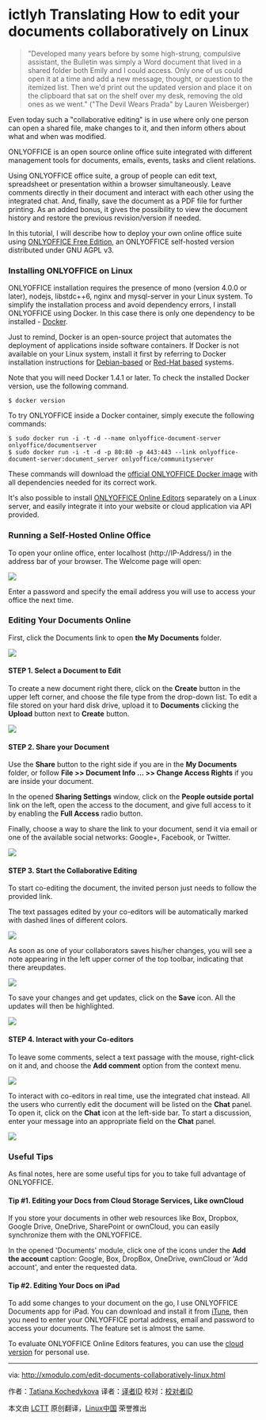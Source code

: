 ictlyh Translating
How to edit your documents collaboratively on Linux
================================================================================
> "Developed many years before by some high-strung, compulsive assistant, the Bulletin was simply a Word document that lived in a shared folder both Emily and I could access. Only one of us could open it at a time and add a new message, thought, or question to the itemized list. Then we'd print out the updated version and place it on the clipboard that sat on the shelf over my desk, removing the old ones as we went." ("The Devil Wears Prada" by Lauren Weisberger)

Even today such a "collaborative editing" is in use where only one person can open a shared file, make changes to it, and then inform others about what and when was modified.

ONLYOFFICE is an open source online office suite integrated with different management tools for documents, emails, events, tasks and client relations.

Using ONLYOFFICE office suite, a group of people can edit text, spreadsheet or presentation within a browser simultaneously. Leave comments directly in their document and interact with each other using the integrated chat. And, finally, save the document as a PDF file for further printing. As an added bonus, it gives the possibility to view the document history and restore the previous revision/version if needed.

In this tutorial, I will describe how to deploy your own online office suite using [ONLYOFFICE Free Edition][1], an ONLYOFFICE self-hosted version distributed under GNU AGPL v3.

### Installing ONLYOFFICE on Linux ###

ONLYOFFICE installation requires the presence of mono (version 4.0.0 or later), nodejs, libstdc++6, nginx and mysql-server in your Linux system. To simplify the installation process and avoid dependency errors, I install ONLYOFFICE using Docker. In this case there is only one dependency to be installed - [Docker][2]. 

Just to remind, Docker is an open-source project that automates the deployment of applications inside software containers. If Docker is not available on your Linux system, install it first by referring to Docker installation instructions for [Debian-based][3] or [Red-Hat based][4] systems.

Note that you will need Docker 1.4.1 or later. To check the installed Docker version, use the following command.

    $ docker version 

To try ONLYOFFICE inside a Docker container, simply execute the following commands:

    $ sudo docker run -i -t -d --name onlyoffice-document-server onlyoffice/documentserver
    $ sudo docker run -i -t -d -p 80:80 -p 443:443 --link onlyoffice-document-server:document_server onlyoffice/communityserver

These commands will download the [official ONLYOFFICE Docker image][5] with all dependencies needed for its correct work.

It's also possible to install [ONLYOFFICE Online Editors][6] separately on a Linux server, and easily integrate it into your website or cloud application via API provided. 

### Running a Self-Hosted Online Office ###

To open your online office, enter localhost (http://IP-Address/) in the address bar of your browser. The Welcome page will open:

![](https://farm9.staticflickr.com/8815/18116525656_795821c73b_c.jpg)

Enter a password and specify the email address you will use to access your office the next time. 

### Editing Your Documents Online ###

First, click the Documents link to open **the My Documents** folder. 

![](https://farm8.staticflickr.com/7781/17956640089_d3df0b18cd_c.jpg)

#### STEP 1. Select a Document to Edit ####

To create a new document right there, click on the **Create** button in the upper left corner, and choose the file type from the drop-down list. To edit a file stored on your hard disk drive, upload it to **Documents** clicking the **Upload** button next to **Create** button.

![](https://farm9.staticflickr.com/8836/17956640109_ed8be735df_c.jpg)

#### STEP 2. Share your Document ####

Use the **Share** button to the right side if you are in the **My Documents** folder, or follow **File >> Document Info ... >> Change Access Rights** if you are inside your document.

In the opened **Sharing Settings** window, click on the **People outside portal** link on the left, open the access to the document, and give full access to it by enabling the **Full Access** radio button.

Finally, choose a way to share the link to your document, send it via email or one of the available social networks: Google+, Facebook, or Twitter.

![](https://farm8.staticflickr.com/7766/17522306273_c8a9022c75_c.jpg)

#### STEP 3. Start the Collaborative Editing ####

To start co-editing the document, the invited person just needs to follow the provided link.

The text passages edited by your co-editors will be automatically marked with dashed lines of different colors.

![](https://farm8.staticflickr.com/7790/18139370292_7ef57aae8f_c.jpg)

As soon as one of your collaborators saves his/her changes, you will see a note appearing in the left upper corner of the top toolbar, indicating that there areupdates. 

![](https://farm8.staticflickr.com/7778/18143984831_3dd42a9672_c.jpg)

To save your changes and get updates, click on the **Save** icon. All the updates will then be highlighted.

![](https://farm8.staticflickr.com/7796/17955172970_e53460b8a6_c.jpg)

#### STEP 4. Interact with your Co-editors ####

To leave some comments, select a text passage with the mouse, right-click on it and, and choose the **Add comment** option from the context menu.

![](https://farm8.staticflickr.com/7771/17956640359_c4e2858dc8_c.jpg)

To interact with co-editors in real time, use the integrated chat instead. All the users who currently edit the document will be listed on the **Chat** panel. To open it, click on the **Chat** icon at the left-side bar. To start a discussion, enter your message into an appropriate field on the **Chat** panel.

![](https://farm8.staticflickr.com/7794/18116394026_d93b00e4f8_c.jpg)

### Useful Tips ###

As final notes, here are some useful tips for you to take full advantage of ONLYOFFICE.

#### Tip #1. Editing your Docs from Cloud Storage Services, Like ownCloud ####

If you store your documents in other web resources like Box, Dropbox, Google Drive, OneDrive, SharePoint or ownCloud, you can easily synchronize them with the ONLYOFFICE.

In the opened 'Documents' module, click one of the icons under the **Add the account** caption: Google, Box, DropBox, OneDrive, ownCloud or 'Add account', and enter the requested data.

#### Tip #2. Editing Your Docs on iPad ####

To add some changes to your document on the go, I use ONLYOFFICE Documents app for iPad. You can download and install it from [iTune][7], then you need to enter your ONLYOFFICE portal address, email and password to access your documents. The feature set is almost the same.

To evaluate ONLYOFFICE Online Editors features, you can use the [cloud version][8] for personal use. 

--------------------------------------------------------------------------------

via: http://xmodulo.com/edit-documents-collaboratively-linux.html

作者：[Tatiana Kochedykova][a]
译者：[译者ID](https://github.com/译者ID)
校对：[校对者ID](https://github.com/校对者ID)

本文由 [LCTT](https://github.com/LCTT/TranslateProject) 原创翻译，[Linux中国](https://linux.cn/) 荣誉推出

[a]:http://xmodulo.com/author/tatiana
[1]:http://www.onlyoffice.org/
[2]:http://xmodulo.com/recommend/dockerbook
[3]:http://xmodulo.com/manage-linux-containers-docker-ubuntu.html
[4]:http://xmodulo.com/docker-containers-centos-fedora.html
[5]:https://registry.hub.docker.com/u/onlyoffice/communityserver/
[6]:http://onlyoffice.org/sources#document
[7]:https://itunes.apple.com/us/app/onlyoffice-documents/id944896972
[8]:https://personal.onlyoffice.com/
